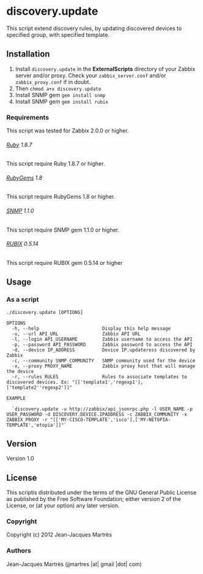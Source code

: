 discovery.update
================

This script extend discovery rules, by updating discovered devices to specified group, with specified template.

Installation
------------

1. Install `discovery.update` in the **ExternalScripts** directory of your Zabbix server and/or proxy. Check your `zabbix_server.conf` and/or `zabbix_proxy.conf` if in doubt.
2. Then `chmod a+x discovery.update`
3. Install SNMP gem `gem install snmp`
4. Install SNMP gem `gem install rubix`

### Requirements

This script was tested for Zabbix 2.0.0 or higher.

###### [Ruby](http://www.ruby-lang.org/en/downloads/) 1.8.7

This script require Ruby 1.8.7 or higher.

###### [RubyGems](http://rubygems.org) 1.8

This script require RubyGems 1.8 or higher.

###### [SNMP](http://rubygems.org/gems/snmp) 1.1.0

This script require SNMP gem 1.1.0 or higher.

###### [RUBIX](http://rubygems.org/gems/rubix) 0.5.14

This script require RUBIX gem 0.5.14 or higher

Usage
-----

### As a script
    ./discovery.update [OPTIONS]

    OPTIONS
      -h, --help                       Display this help message
      -u, --url API_URL                Zabbix API URL
      -l, --login API_USERNAME         Zabbix username to access the API
      -p, --password API_PASSWORD      Zabbix password to access the API
      -d, --device IP_ADDRESS          Device IP.updateress discovered by Zabbix
      -c, --community SNMP_COMMUNITY   SNMP community used for the device
      -x, --proxy PROXY_NAME           Zabbix proxy host that will manage the device
      -r, --rules RULES                Rules to associate templates to discovered devices. Ex: "[['template1','regexp1'],['template2''regexp2']]"

    EXAMPLE

      `discovery.update -u http://zabbix/api_jsonrpc.php -l USER_NAME -p USER_PASSWORD -d DISCOVERY.DEVICE.IPADDRESS -c ZABBIX_COMMUNITY -x ZABBIX_PROXY -r "[['MY-CISCO-TEMPLATE','isco'],['MY-NETOPIA-TEMPLATE','etopia']]"`

Version
-------

Version 1.0

License
-------

This scriptis distributed under the terms of the GNU General Public License as published by the Free Software Foundation; either version 2 of the License, or (at your option) any later version.

### Copyright

  Copyright (c) 2012 Jean-Jacques Martrès

### Authors
  
  Jean-Jacques Martrès
  (jjmartres |at| gmail |dot| com)
